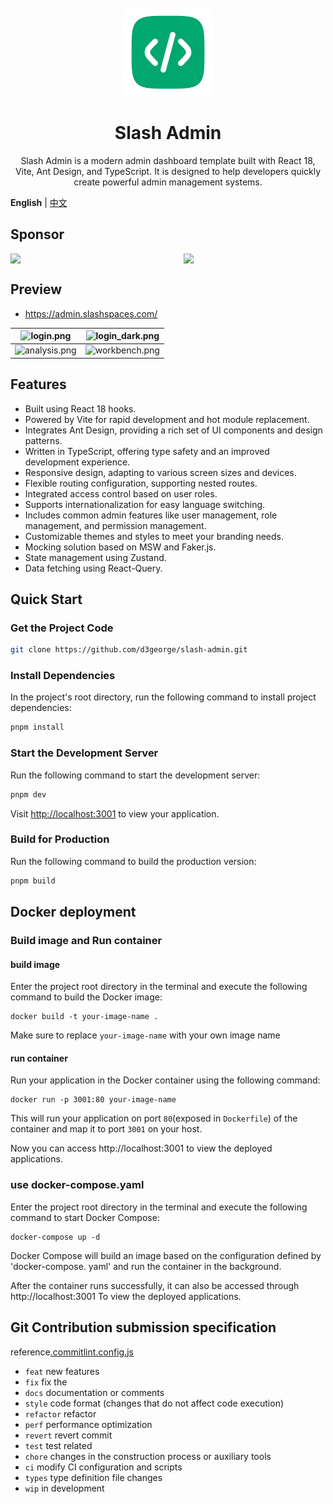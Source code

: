 <div align="center"> 
<br> 
<br>
<img src="./src/assets/images/logo.png" height="140" />
<h1> Slash Admin </h1>
<p style="font-size: 14px">
  Slash Admin is a modern admin dashboard template built with React 18, Vite, Ant Design, and TypeScript. It is designed to help developers quickly create powerful admin management systems.
</p>
</div>

**English** | [中文](./README.zh-CN.md)

##  Sponsor
<div style="display: flex; gap: 50px"> 
  <img style="width:300px" src="https://d3george.github.io/github-static/pay/weixin.jpg" >
  <img style="width:300px" src="https://d3george.github.io/github-static/pay/buymeacoffee.png" />
</div>

## Preview
+ https://admin.slashspaces.com/

|![login.png](https://d3george.github.io/github-static/slash-admin/login.jpeg)|![login_dark.png](https://d3george.github.io/github-static/slash-admin/login_dark.jpeg)
| ----------------------------------------------------------------- | ------------------------------------------------------------------- |
|![analysis.png](https://d3george.github.io/github-static/slash-admin/analysis.png)|![workbench.png](https://d3george.github.io/github-static/slash-admin/workbench.png)

## Features

- Built using React 18 hooks.
- Powered by Vite for rapid development and hot module replacement.
- Integrates Ant Design, providing a rich set of UI components and design patterns.
- Written in TypeScript, offering type safety and an improved development experience.
- Responsive design, adapting to various screen sizes and devices.
- Flexible routing configuration, supporting nested routes.
- Integrated access control based on user roles.
- Supports internationalization for easy language switching.
- Includes common admin features like user management, role management, and permission management.
- Customizable themes and styles to meet your branding needs.
- Mocking solution based on MSW and Faker.js.
- State management using Zustand.
- Data fetching using React-Query.

## Quick Start

### Get the Project Code

```bash
git clone https://github.com/d3george/slash-admin.git
```

### Install Dependencies

In the project's root directory, run the following command to install project dependencies:

```bash
pnpm install
```

### Start the Development Server

Run the following command to start the development server:

```bash
pnpm dev
```

Visit [http://localhost:3001](http://localhost:3001) to view your application.

### Build for Production

Run the following command to build the production version:

```bash
pnpm build
```

## Docker deployment


### Build image and Run container
#### build image
Enter the project root directory in the terminal and execute the following command to build the Docker image:
```
docker build -t your-image-name .
```
Make sure to replace `your-image-name` with your own image name 

#### run container
Run your application in the Docker container using the following command:
```
docker run -p 3001:80 your-image-name
```
This will run your application on port `80`(exposed in `Dockerfile`) of the container and map it to port `3001` on your host.

Now you can access http://localhost:3001 to view the deployed applications.

### use docker-compose.yaml
Enter the project root directory in the terminal and execute the following command to start Docker Compose:
```
docker-compose up -d
```
Docker Compose will build an image based on the configuration defined by 'docker-compose. yaml' and run the container in the background.

After the container runs successfully, it can also be accessed through http://localhost:3001 To view the deployed applications.


## Git Contribution submission specification

reference[.commitlint.config.js](./commitlint.config.js)

- `feat` new features
- `fix`  fix the
- `docs` documentation or comments
- `style` code format (changes that do not affect code execution)
- `refactor` refactor
- `perf` performance optimization
- `revert` revert commit
- `test` test related
- `chore` changes in the construction process or auxiliary tools
- `ci` modify CI configuration and scripts
- `types` type definition file changes
- `wip` in development
